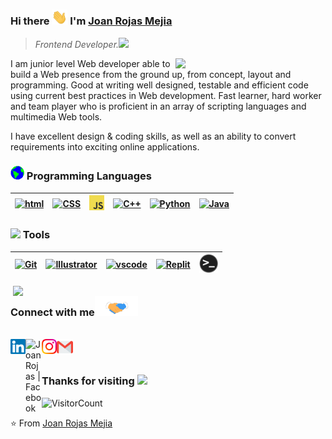 ### Hi there <img src="https://github.com/SatYu26/SatYu26/blob/master/Assets/Hi.gif" width="25px"> I'm [Joan Rojas Mejia](https://joan-rojas-mejia.netlify.app/)
> <p><em>Frontend Developer.</a><img src="https://media.giphy.com/media/WUlplcMpOCEmTGBtBW/giphy.gif" width="30"></em></p>

<img align='right' src="https://media.giphy.com/media/lP8xu5t2DLGG045H8F/giphy.gif" width="240">

<div>
  <p>
I am junior level Web developer able to build a Web presence from the ground up, from concept, layout and programming. Good at writing well designed, testable and efficient code using current best practices in Web development. Fast learner, hard worker and team player who is proficient in an array of scripting languages and multimedia Web tools.

I have excellent design & coding skills, as well as an ability to convert requirements into exciting online applications.
  </p>
</div>

### <img src="https://github.com/SatYu26/SatYu26/blob/master/Assets/Earth.gif" width="22px">   Programming Languages

| [<img src="https://seeklogo.com/images/H/html5-without-wordmark-color-logo-14D252D878-seeklogo.com.png" alt="html" width="24">](https://es.wikipedia.org/wiki/HTML) | [<img src="https://cdn4.iconfinder.com/data/icons/logos-and-brands/512/76_Css3_logo_logos-512.png" alt="CSS" width="26">](https://developer.mozilla.org/es/docs/Web/CSS)  | [<img src="https://raw.githubusercontent.com/github/explore/80688e429a7d4ef2fca1e82350fe8e3517d3494d/topics/javascript/javascript.png" alt="JavaScript" width="24">](https://lenguajejs.com/javascript/)  |  [<img src="https://upload.wikimedia.org/wikipedia/commons/1/18/ISO_C%2B%2B_Logo.svg" alt="C++" width="26">](https://es.wikipedia.org/wiki/C%2B%2B) | [<img src="https://cdn.svgporn.com/logos/python.svg" alt="Python" width="26">](https://www.python.org/) | [<img src="https://cdn.svgporn.com/logos/java.svg" alt="Java" width="24">](https://www.java.com/es/)
|---|---|---|---|---|---|

### <img src="https://i.pinimg.com/originals/9a/d5/d5/9ad5d5d9288ec5f54e5678377dbdd38e.gif" height="35px"> Tools

| [<img src="https://upload.wikimedia.org/wikipedia/commons/3/3f/Git_icon.svg" alt="Git" width="30" target="_blank">](https://git-scm.com/) |  [<img src="https://upload.wikimedia.org/wikipedia/commons/f/fb/Adobe_Illustrator_CC_icon.svg" alt="Illustrator" width="28">](https://es.wikipedia.org/wiki/Adobe_Illustrator) | [<img src="https://upload.wikimedia.org/wikipedia/commons/9/9a/Visual_Studio_Code_1.35_icon.svg" alt="vscode" width="24">](https://code.visualstudio.com/) | [<img src="https://upload.wikimedia.org/wikipedia/commons/b/b2/Repl.it_logo.svg" alt="Replit" width="32">](https://replit.com) | [<img src="https://raw.githubusercontent.com/github/explore/80688e429a7d4ef2fca1e82350fe8e3517d3494d/topics/terminal/terminal.png" alt="Terminal" width="30">](https://docs.microsoft.com/en-us/windows/terminal/)
|---|---|---|---|---|

<img align='right' src="https://media.giphy.com/media/cID9NShVKKjHs5ygCP/giphy.gif" width="400" style="margin-right:100px">

### Connect with me<img src="https://github.com/SatYu26/SatYu26/blob/master/Assets/Handshake.gif" height="32px">

  <br>
  <a href="https://www.linkedin.com/in/joan-rojas-b872a0188/" target="_blank">
    <img align="left" alt="Joan Rojas | Linkedin" width="24px" src="https://github.com/SatYu26/SatYu26/blob/master/Assets/Linkedin.svg" />
  </a>
  <a href="https://www.facebook.com/joansebastian.rojasmejia" target="_blank">
    <img align="left" alt="Joan Rojas | Facebook" width="26px" src="https://upload.wikimedia.org/wikipedia/commons/5/51/Facebook_f_logo_%282019%29.svg" />
  </a>
  <a href="https://www.instagram.com/joan_rojas_16/" target="_blank">
    <img align="left" alt="Joan Rojas | Instagram" width="24px" src="https://github.com/SatYu26/SatYu26/blob/master/Assets/Instagram.svg" /
  </a>
  <a href="mailto:sebas.rojas.mejia@gmail.com" target="_blank">
    <img align="left" alt="Joan Rojas | Gmail" width="26px" src="https://github.com/SatYu26/SatYu26/blob/master/Assets/Gmail.svg" />
  </a>
<br><br>

### Thanks for visiting <img src="https://media.giphy.com/media/xT0GqkVV1VtG7tqS08/giphy.gif" height="15px">
![VisitorCount](https://profile-counter.glitch.me/JoanRojasMejia/count.svg)

⭐️ From [Joan Rojas Mejia](https://github.com/JoanRojasMejia)
<!---
JoanRojasMejia/JoanRojasMejia is a ✨ special ✨ repository because its `README.md` (this file) appears on your GitHub profile.
You can click the Preview link to take a look at your changes.
--->
